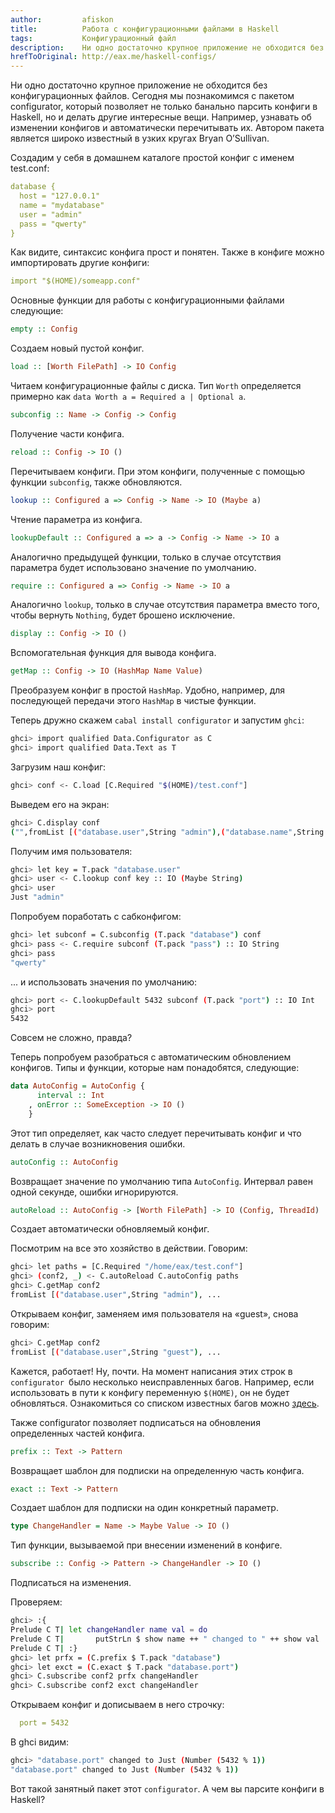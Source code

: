 ```yaml
---
author:         afiskon
title:          Работа с конфигурационными файлами в Haskell
tags:           Конфигурационный файл
description:    Ни одно достаточно крупное приложение не обходится без конфигурационных файлов. Познакомимся с конфигуратором. 
hrefToOriginal: http://eax.me/haskell-configs/
---
```


Ни одно достаточно крупное приложение не обходится без конфигурационных файлов. Сегодня мы познакомимся с пакетом configurator, который позволяет не только банально парсить конфиги в Haskell, но и делать другие интересные вещи. Например, узнавать об изменении конфигов и автоматически перечитывать их. Автором пакета является широко известный в узких кругах Bryan O’Sullivan.

Создадим у себя в домашнем каталоге простой конфиг с именем test.conf:

```yaml
database {
  host = "127.0.0.1"
  name = "mydatabase"
  user = "admin"
  pass = "qwerty"
}
```

Как видите, синтаксис конфига прост и понятен. Также в конфиге можно импортировать другие конфиги:

```yaml
import "$(HOME)/someapp.conf"
```

Основные функции для работы с конфигурационными файлами следующие:

```haskell
empty :: Config
```

Создаем новый пустой конфиг.

```haskell
load :: [Worth FilePath] -> IO Config
```

Читаем конфигурационные файлы с диска. Тип `Worth` определяется примерно как `data Worth a = Required a | Optional a`.

```haskell
subconfig :: Name -> Config -> Config
```

Получение части конфига.

```haskell
reload :: Config -> IO ()
```

Перечитываем конфиги. При этом конфиги, полученные с помощью функции `subconfig`, также обновляются.

```haskell
lookup :: Configured a => Config -> Name -> IO (Maybe a)
```

Чтение параметра из конфига.

```haskell
lookupDefault :: Configured a => a -> Config -> Name -> IO a
```

Аналогично предыдущей функции, только в случае отсутствия параметра будет использовано значение по умолчанию.

```haskell
require :: Configured a => Config -> Name -> IO a
```

Аналогично `lookup`, только в случае отсутствия параметра вместо того, чтобы вернуть `Nothing`, будет брошено исключение.

```haskell
display :: Config -> IO ()
```

Вспомогательная функция для вывода конфига.

```haskell
getMap :: Config -> IO (HashMap Name Value)
```

Преобразуем конфиг в простой `HashMap`. Удобно, например, для последующей передачи этого `HashMap` в чистые функции.

Теперь дружно скажем `cabal install configurator` и запустим `ghci`:

```bash
ghci> import qualified Data.Configurator as C
ghci> import qualified Data.Text as T
```

Загрузим наш конфиг:

```bash
ghci> conf <- C.load [C.Required "$(HOME)/test.conf"]
```

Выведем его на экран:

```bash
ghci> C.display conf
("",fromList [("database.user",String "admin"),("database.name",String "mydatabase"),("database.pass",String "qwerty"),("database.host",String "127.0.0.1")])
```

Получим имя пользователя:

```bash
ghci> let key = T.pack "database.user"
ghci> user <- C.lookup conf key :: IO (Maybe String)
ghci> user
Just "admin"
```

Попробуем поработать с сабконфигом:

```bash
ghci> let subconf = C.subconfig (T.pack "database") conf
ghci> pass <- C.require subconf (T.pack "pass") :: IO String
ghci> pass
"qwerty"
```

... и использовать значения по умолчанию:

```bash
ghci> port <- C.lookupDefault 5432 subconf (T.pack "port") :: IO Int
ghci> port
5432
```

Совсем не сложно, правда?

Теперь попробуем разобраться с автоматическим обновлением конфигов. Типы и функции, которые нам понадобятся, следующие:

```haskell
data AutoConfig = AutoConfig {
      interval :: Int
    , onError :: SomeException -> IO ()
    }
```

Этот тип определяет, как часто следует перечитывать конфиг и что делать в случае возникновения ошибки.

```haskell
autoConfig :: AutoConfig
```

Возвращает значение по умолчанию типа `AutoConfig`. Интервал равен одной секунде, ошибки игнорируются.

```haskell
autoReload :: AutoConfig -> [Worth FilePath] -> IO (Config, ThreadId)
```

Создает автоматически обновляемый конфиг.

Посмотрим на все это хозяйство в действии. Говорим:

```bash
ghci> let paths = [C.Required "/home/eax/test.conf"]
ghci> (conf2, _) <- C.autoReload C.autoConfig paths
ghci> C.getMap conf2
fromList [("database.user",String "admin"), ...
```

Открываем конфиг, заменяем имя пользователя на «guest», снова говорим:

```bash
ghci> C.getMap conf2
fromList [("database.user",String "guest"), ...
```

Кажется, работает! Ну, почти. На момент написания этих строк в `configurator `было несколько неисправленных багов. Например, если использовать в пути к конфигу переменную `$(HOME)`, он не будет обновляться. Ознакомиться со списком известных багов можно [здесь](https://github.com/bos/configurator/issues).

Также configurator позволяет подписаться на обновления определенных частей конфига.


```haskell
prefix :: Text -> Pattern
```

Возвращает шаблон для подписки на определенную часть конфига.

```haskell
exact :: Text -> Pattern
```

Создает шаблон для подписки на один конкретный параметр.

```haskell
type ChangeHandler = Name -> Maybe Value -> IO ()
```

Тип функции, вызываемой при внесении изменений в конфиге.

```haskell
subscribe :: Config -> Pattern -> ChangeHandler -> IO ()
```

Подписаться на изменения.

Проверяем:

```bash
ghci> :{
Prelude C T| let changeHandler name val = do
Prelude C T|       putStrLn $ show name ++ " changed to " ++ show val
Prelude C T| :}
ghci> let prfx = (C.prefix $ T.pack "database")
ghci> let exct = (C.exact $ T.pack "database.port")
ghci> C.subscribe conf2 prfx changeHandler
ghci> C.subscribe conf2 exct changeHandler
```

Открываем конфиг и дописываем в него строчку:

```yaml
  port = 5432
```

В ghci видим:

```bash
ghci> "database.port" changed to Just (Number (5432 % 1))
"database.port" changed to Just (Number (5432 % 1))
```

Вот такой занятный пакет этот `configurator`. А чем вы парсите конфиги в Haskell?

